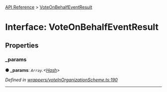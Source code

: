 [API Reference](../README.md) > [VoteOnBehalfEventResult](../interfaces/VoteOnBehalfEventResult.md)



# Interface: VoteOnBehalfEventResult


## Properties
<a id="_params"></a>

###  _params

**●  _params**:  *`Array`.<[Hash](../#Hash)>* 

*Defined in [wrappers/voteInOrganizationScheme.ts:190](https://github.com/daostack/arc.js/blob/f343aa24/lib/wrappers/voteInOrganizationScheme.ts#L190)*





___


